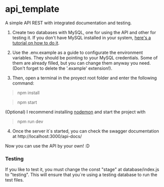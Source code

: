 # api_template
A simple API REST with integrated documentation and testing.



1. Create two databases with MySQL, one for using the API and other for testing it.
If you don't have MySQL installed in your system, [here's a tutorial on how to do it](https://www.youtube.com/watch?v=2c2fUOgZMmY&ab_channel=AmitThinks). 


2. Use the .env.example as a guide to configurate the environment variables. They should be pointing to your MySQL credentials. Some of them are already filled, but you can change them anyway you need. (Don't forget to delete the '.example' extension!).


3. Then, open a terminal in the proyect root folder and enter the following command:
  
  > npm install
  
  > npm start 
  
  (Optional) I recommend installing [nodemon](https://www.npmjs.com/package/nodemon) and start the project with 
  > npm run dev


4. Once the server it´s started, you can check the swagger documentation at http://localhost:3000/api-docs/



Now you can use the API by your own! :D




### Testing
If you like to test it, you must change the const "stage" at database/index.js to "testing". This will ensure that you´re using a testing database to run the test files.
